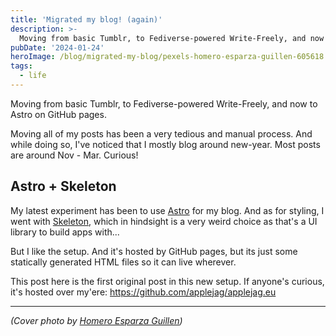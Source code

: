 ```yaml
---
title: 'Migrated my blog! (again)'
description: >-
  Moving from basic Tumblr, to Fediverse-powered Write-Freely, and now to Astro on GitHub pages.
pubDate: '2024-01-24'
heroImage: /blog/migrated-my-blog/pexels-homero-esparza-guillen-605618.jpg
tags:
  - life
---
```


Moving from basic Tumblr, to Fediverse-powered Write-Freely, and now to Astro on GitHub pages.

Moving all of my posts has been a very tedious and manual process. And while doing so, I've noticed that I mostly blog around new-year. Most posts are around Nov - Mar. Curious!

## Astro + Skeleton

My latest experiment has been to use [Astro](https://astro.build/) for my blog. And as for styling, I went with [Skeleton](https://www.skeleton.dev/), which in hindsight is a very weird choice as that's a UI library to build apps with...

But I like the setup. And it's hosted by GitHub pages, but its just some statically generated HTML files so it can live wherever.

This post here is the first original post in this new setup. If anyone's curious, it's hosted over my'ere: <https://github.com/applejag/applejag.eu>

---

*(Cover photo by [Homero Esparza Guillen](https://www.pexels.com/photo/brown-snail-on-gray-concrete-surface-605618/))*
